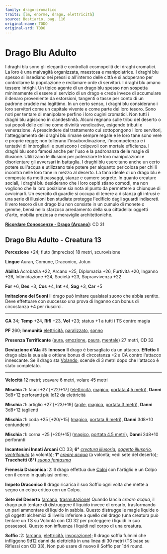 ```yaml
---
family: drago-cromatico
traits: [lm, enorme, drago, elettricità]
source: Bestiario, pag. 116
original-name: TODO
original-srd: TODO
---
```


# Drago Blu Adulto

I draghi blu sono gli eleganti e controllati cosmopoliti dei draghi cromatici.
La loro è una malvagità organizzata, maestosa e manipolatrice. I draghi blu
spesso si insediano nei pressi o all'interno delle città e si adoperano per
controllarne la popolazione e reclamare orde di servitori. I draghi blu amano
tessere intrighi. Un tipico agente di un drago blu spesso non sospetta
minimamente di essere al servizio di un drago e crede invece di accumulare il
denaro proveniente da estorsioni, tangenti o tasse per conto di un padrone
crudele ma legittimo. In un certo senso, i draghi blu considerano i loro
servitori come un capitale vivente e come parte del loro tesoro. Sono noti per
tentare di manipolare perfino i loro cugini cromatici. Non tutti i draghi blu
agiscono in clandestinità. Alcuni regnano sulle tribù del deserto o sui popoli
delle colline come divinità vendicative, esigendo tributi e venerazione. A
prescindere dal trattamento cui sottopongono i loro servitori, l'atteggiamento
dei draghi blu rimane sempre regale e le loro tane sono vere e proprie regge;
non tollerano l'insubordinazione, l'incompetenza e i tentativi di imbrogliarli e
puniscono i colpevoli con mortale efficienza. I draghi blu sono famosi anche per
l'uso e la padronanza delle magie di illusione. Utilizzano le illusioni per
potenziare le loro manipolazioni e disorientare gli avversari in battaglia. I
draghi blu esercitano anche un certo potere sull'acqua e utilizzano tale potere
per alquanto pericolosa per chi li incontra nelle loro tane in mezzo al deserto.
La tana ideale di un drago blu è composta da molti passaggi, stanze e camere
segrete. In quanto creature sociali, i draghi blu desiderano che i loro ospiti
stiano comodi, ma non vogliono che la loro posizione sia nota al punto da
permettere a chiunque di avvicinarli. Un esercito di guardie si occupa di tenere
a distanza gli intrusi e una serie di illusioni ben studiate protegge l'edificio
dagli sguardi indiscreti. Il vero tesoro di un drago blu non consiste in un
cumulo di monete o gemme, bensì nello sfarzoso arredamento della sua cittadella:
oggetti d'arte, mobilia preziosa e meraviglie architettoniche.

**[Ricordare Conoscenze - Drago (Arcano)](/azioni/abilita/ricordare-conoscenze)**:
CD 31

## Drago Blu Adulto - Creatura 13

**Percezione** +24; fiuto (impreciso) 18 metri, scurovisione

**Lingue** Auran, Comune, Draconico, Jotun

**Abilità** Acrobazia +22, Arcano +25, Diplomazia +26, Furtività +20, Inganno
+26, Intimidazione +24, Società +23, Sopravvivenza +22

**For** +6, **Des** +3, **Cos** +4, **Int** +4, **Sag** +3, **Car** +5

**Imitazione dei Suoni** Il drago può imitare qualsiasi suono che abbia sentito.
Deve effettuare con successo una prova di Inganno con bonus di circostanza +4
per riuscirci.

---

**CA** 34; **Temp** +24, **Rifl** +23, **Vol** +23; status +1 a tutti i TS
contro magia

**PF** 260; **Immunità** [elettricità](/tratti/elettricita),
[paralizzato](/condizioni/paralizzato), [sonno](/tratti/sonno)

**Presenza Terrificante** ([aura](/tratti/aura), [emozione](/tratti/emozione),
[paura](/tratti/paura), [mentale](/tratti/mentale)) 27 metri, CD 32

**Deviazione d'Ala** :R: **Innesco** Il drago è bersagliato da un attacco.
**Effetto** Il drago alza la sua ala e ottiene bonus di circostanza +2 a CA
contro l'attacco innescante. Se il drago sta [Volando](/azioni/base/volare),
scende di 3 metri dopo che l'attacco è stato completato.

---

**Velocità** 12 metri; scavare 6 metri, volare 45 metri

**Mischia** :1: fauci +27 \[+22/+17] ([elettricità](/tratti/elettricita),
[magico](/tratti/magico), [portata 4,5 metri](/tratti/portata)), **Danni**
3d8+12 perforanti più Id12 da elettricità

**Mischia** :1: artiglio +27 \[+23/+19] ([agile](/tratti/agile),
[magico](/tratti/magico), [portata 3 metri](/tratti/portata)), **Danni** 3d8+12
taglienti

**Mischia** :1: coda +25 \[+20/+15] ([magico](/tratti/magico),
[portata 6 metri](/tratti/portata)), **Danni** 3d8+10 contundenti

**Mischia** :1: corna +25 \[+20/+15] ([magico](/tratti/magico),
[portata 4,5 metri](/tratti/portata)), **Danni** 2d8+10 perforanti

**Incantesimi Innati Arcani** CD 33; **6°**
_[creatura illusoria](/incantesimi/creatura-illusoria),
[oggetto illusorio](/incantesimi/oggetto-illusorio),
[ventriloquio](/incantesimi/ventriloquio)_ (a volontà); **1°**
_[creare acqua](/incantesimi/creare-acqua)_ (a volontà; vedi sete del deserto);
**Trucchetti (6°)** _[suono fantasma](/incantesimi/suono-fantasma)_

**Frenesia Draconica** :2: Il drago effettua due [Colpi](/azioni/base/colpire)
con l'artiglio e un Colpo con il corno in qualsiasi ordine.

**Impeto Draconico** Il drago ricarica il suo Soffio ogni volta che mette a
segno un colpo critico con un Colpo.

**Sete del Deserto** ([arcano](/tratti/arcano),
[trasmutazione](/tratti/trasmutazione)) Quando lancia _creare acqua_, il drago
può tentare di distruggere il liquido invece di crearlo, trasformando un pari
ammontare di liquido in sabbia. Questo distrugge le magie liquide o gli oggetti
alchemici di livello inferiore a quello del drago (una creatura può tentare un
TS su Volontà con CD 32 per proteggere i liquidi in suo possesso). Questo non
influenza i liquidi nel corpo di una creatura.

**Soffio** :2: ([arcano](/tratti/arcano), [elettricità](/tratti/elettricita),
[invocazione](/tratti/invocazione)); Il drago soffia fulmini che infliggono 9d12
danni da elettricità in una linea di 30 metri (TS base su Riflessi con CD 33),
Non può usare di nuovo il Soffio per 1d4 round.
